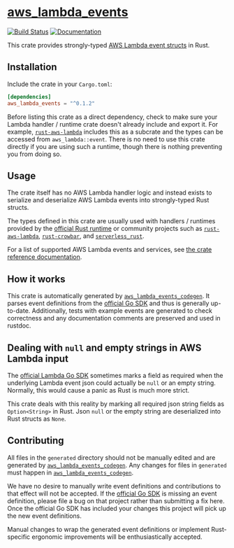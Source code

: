 # [aws_lambda_events](https://github.com/LegNeato/aws_lambda_events)

[![Build Status](https://travis-ci.org/LegNeato/aws_lambda_events.svg?branch=master)](https://travis-ci.org/LegNeato/aws_lambda_events)
[![Documentation](https://docs.rs/aws_lambda_events/badge.svg)](https://docs.rs/aws_lambda_events/0.1.2)

This crate provides strongly-typed [AWS Lambda event structs](https://docs.aws.amazon.com/lambda/latest/dg/invoking-lambda-function.html) in Rust.

## Installation

Include the crate in your `Cargo.toml`:

```toml
[dependencies]
aws_lambda_events = "^0.1.2"
```

Before listing this crate as a direct dependency, check to make sure your Lambda handler / runtime crate doesn't already include and export it. For example, [`rust-aws-lambda`](https://github.com/srijs/rust-aws-lambda) includes this as a subcrate and the types can be accessed from `aws_lambda::event`. There is no need to use this crate directly if you are using such a runtime, though there is nothing preventing you from doing so.

## Usage

The crate itself has no AWS Lambda handler logic and instead exists to serialize
and deserialize AWS Lambda events into strongly-typed Rust structs.

The types
defined in this crate are usually used with handlers / runtimes provided by the [official Rust runtime](https://github.com/awslabs/aws-lambda-rust-runtime) or community projects such as [`rust-aws-lambda`](https://github.com/srijs/rust-aws-lambda),
[`rust-crowbar`](https://github.com/ilianaw/rust-crowbar), and [`serverless_rust`](https://github.com/softprops/serverless-rust).

For a list of supported AWS Lambda events and services, see [the crate reference documentation](https://docs.rs/aws_lambda_events/0.1.2).

## How it works

This crate is automatically generated by [`aws_lambda_events_codegen`](https://github.com/LegNeato/aws_lambda_events/tree/master/aws_lambda_events_codegen). It parses event definitions from the [official Go SDK](https://github.com/aws/aws-lambda-go/tree/master/events) and thus is generally up-to-date. Additionally, tests with example events are generated to check correctness and any documentation comments are preserved and used in rustdoc.

## Dealing with `null` and empty strings in AWS Lambda input

The [official Lambda Go SDK](https://github.com/aws/aws-lambda-go/tree/master/events) sometimes marks a field as required when the underlying Lambda event json could actually be `null` or an empty string. Normally, this would cause a panic as Rust is much more strict.

This crate deals with this reality by marking all required json string fields as `Option<String>` in Rust. Json `null` or the empty string are deserialized into Rust structs as `None`.

## Contributing

All files in the `generated` directory should not be manually edited and are generated by [`aws_lambda_events_codegen`](https://github.com/LegNeato/aws_lambda_events/tree/v0.1.2/aws_lambda_events_codegen). Any changes for files in `generated` must happen in [`aws_lambda_events_codegen`](https://github.com/LegNeato/aws_lambda_events/tree/v0.1.2/aws_lambda_events_codegen).

We have no desire to manually write event definitions and contributions to that effect will not be accepted. If the [official Go SDK](https://github.com/aws/aws-lambda-go/tree/master/events) is missing an event definition, please file a bug on that project rather than submitting a fix here. Once the official Go SDK has included your changes this project will pick up the new event definitions.

Manual changes to wrap the generated event definitions or implement Rust-specific ergonomic improvements will be enthusiastically accepted.
